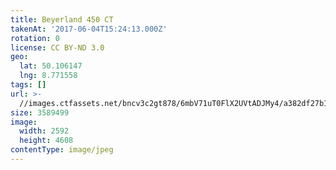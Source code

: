 ```yaml
---
title: Beyerland 450 CT
takenAt: '2017-06-04T15:24:13.000Z'
rotation: 0
license: CC BY-ND 3.0
geo:
  lat: 50.106147
  lng: 8.771558
tags: []
url: >-
  //images.ctfassets.net/bncv3c2gt878/6mbV71uT0FlX2UVtADJMy4/a382df27b19541882467f50a41aed88a/beyerland-450-ct_34707958600_o
size: 3589499
image:
  width: 2592
  height: 4608
contentType: image/jpeg
---
```



